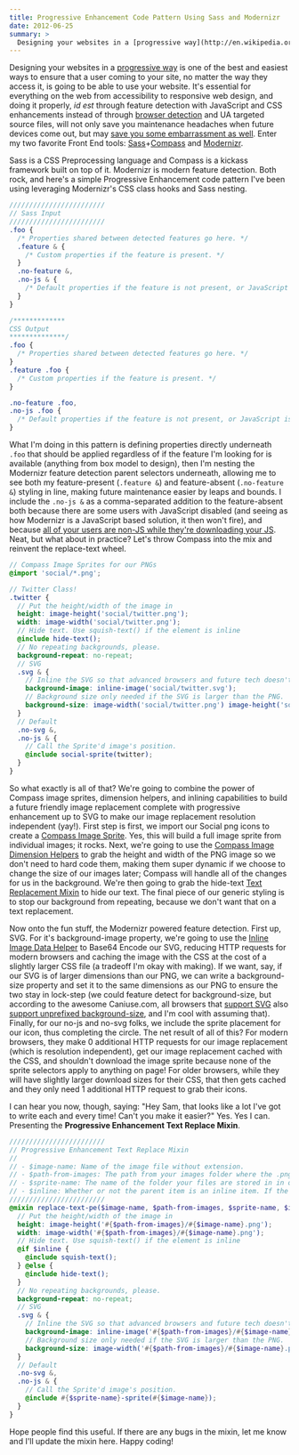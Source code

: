```yaml
---
title: Progressive Enhancement Code Pattern Using Sass and Modernizr
date: 2012-06-25
summary: >
  Designing your websites in a [progressive way](http://en.wikipedia.org/wiki/Progressive_enhancement) is one of the best and easiest ways to ensure that a user coming to your site, no matter the way they access it, is going to be able to use your website.
---
```


Designing your websites in a [progressive way](http://en.wikipedia.org/wiki/Progressive_enhancement) is one of the best and easiest ways to ensure that a user coming to your site, no matter the way they access it, is going to be able to use your website. It's essential for everything on the web from accessibility to responsive web design, and doing it properly, _id est_ through feature detection with JavaScript and CSS enhancements instead of through [browser detection](http://css-tricks.com/browser-detection-is-bad/) and UA targeted source files, will not only save you maintenance headaches when future devices come out, but may [save you some embarrassment as well](http://wtfmobileweb.com/). Enter my two favorite Front End tools: [Sass](http://sass-lang.com)+[Compass](http://compass-style.org) and [Modernizr](http://modernizr.com/).

Sass is a CSS Preprocessing language and Compass is a kickass framework built on top of it. Modernizr is modern feature detection. Both rock, and here's a simple Progressive Enhancement code pattern I've been using leveraging Modernizr's CSS class hooks and Sass nesting.

```scss
////////////////////////
// Sass Input
////////////////////////
.foo {
  /* Properties shared between detected features go here. */
  .feature & {
    /* Custom properties if the feature is present. */
  }
  .no-feature &,
  .no-js & {
    /* Default properties if the feature is not present, or JavaScript is disabled and therefore Modernizr didn't fire. */
  }
}
```

```scss
/*************
CSS Output
**************/
.foo {
  /* Properties shared between detected features go here. */
}
.feature .foo {
  /* Custom properties if the feature is present. */
}

.no-feature .foo,
.no-js .foo {
  /* Default properties if the feature is not present, or JavaScript is disabled and therefore Modernizr didn't fire. */
}
```

What I'm doing in this pattern is defining properties directly underneath `.foo` that should be applied regardless of if the feature I'm looking for is available (anything from box model to design), then I'm nesting the Modernizr feature detection parent selectors underneath, allowing me to see both my feature-present (`.feature &`) and feature-absent (`.no-feature &`) styling in line, making future maintenance easier by leaps and bounds. I include the `.no-js &` as a comma-separated addition to the feature-absent both because there are some users with JavaScript disabled (and seeing as how Modernizr is a JavaScript based solution, it then won't fire), and because [all of your users are non-JS while they're downloading your JS](http://twitter.com/zeldman/status/215088145971159042). Neat, but what about in practice? Let's throw Compass into the mix and reinvent the replace-text wheel.

```scss
// Compass Image Sprites for our PNGs
@import 'social/*.png';

// Twitter Class!
.twitter {
  // Put the height/width of the image in
  height: image-height('social/twitter.png');
  width: image-width('social/twitter.png');
  // Hide text. Use squish-text() if the element is inline
  @include hide-text();
  // No repeating backgrounds, please.
  background-repeat: no-repeat;
  // SVG
  .svg & {
    // Inline the SVG so that advanced browsers and future tech doesn't need the extra HTTP requests for the SVG
    background-image: inline-image('social/twitter.svg');
    // Background size only needed if the SVG is larger than the PNG.
    background-size: image-width('social/twitter.png') image-height('social/twitter.png');
  }
  // Default
  .no-svg &,
  .no-js & {
    // Call the Sprite'd image's position.
    @include social-sprite(twitter);
  }
}
```

So what exactly is all of that? We're going to combine the power of Compass image sprites, dimension helpers, and inlining capabilities to build a future friendly image replacement complete with progressive enhancement up to SVG to make our image replacement resolution independent (yay!). First step is first, we import our Social png icons to create a [Compass Image Sprite](http://compass-style.org/help/tutorials/spriting/). Yes, this will build a full image sprite from individual images; it rocks. Next, we're going to use the [Compass Image Dimension Helpers](http://compass-style.org/reference/compass/helpers/image-dimensions/) to grab the height and width of the PNG image so we don't need to hard code them, making them super dynamic if we choose to change the size of our images later; Compass will handle all of the changes for us in the background. We're then going to grab the hide-text [Text Replacement Mixin](http://compass-style.org/reference/compass/typography/text/replacement/) to hide our text. The final piece of our generic styling is to stop our background from repeating, because we don't want that on a text replacement.

Now onto the fun stuff, the Modernizr powered feature detection. First up, SVG. For it's background-image property, we're going to use the [Inline Image Data Helper](http://compass-style.org/reference/compass/helpers/inline-data/) to Base64 Encode our SVG, reducing HTTP requests for modern browsers and caching the image with the CSS at the cost of a slightly larger CSS file (a tradeoff I'm okay with making). If we want, say, if our SVG is of larger dimensions than our PNG, we can write a background-size property and set it to the same dimensions as our PNG to ensure the two stay in lock-step (we could feature detect for background-size, but according to the awesome Caniuse.com, all browsers that [support SVG](http://caniuse.com/svg) also [support unprefixed background-size](http://caniuse.com/background-img-opts), and I'm cool with assuming that). Finally, for our no-js and no-svg folks, we include the sprite placement for our icon, thus completing the circle. The net result of all of this? For modern browsers, they make 0 additional HTTP requests for our image replacement (which is resolution independent), get our image replacement cached with the CSS, and shouldn't download the image sprite because none of the sprite selectors apply to anything on page! For older browsers, while they will have slightly larger download sizes for their CSS, that then gets cached and they only need 1 additional HTTP request to grab their icons.

I can hear you now, though, saying: "Hey Sam, that looks like a lot I've got to write each and every time! Can't you make it easier?" Yes. Yes I can. Presenting the **Progressive Enhancement Text Replace Mixin**.

```scss
////////////////////////
// Progressive Enhancement Text Replace Mixin
//
// - $image-name: Name of the image file without extension.
// - $path-from-images: The path from your images folder where the .png and .svg are stored. They should be stored in the same folder.
// - $sprite-name: The name of the folder your files are stored in in order to name the sprite. See Compass Image Spriting for more info.
// - $inline: Whether or not the parent item is an inline item. If the item is inline, squish-text() needs to be used. Defaults to false.
////////////////////////
@mixin replace-text-pe($image-name, $path-from-images, $sprite-name, $inline: false) {
  // Put the height/width of the image in
  height: image-height('#{$path-from-images}/#{$image-name}.png');
  width: image-width('#{$path-from-images}/#{$image-name}.png');
  // Hide text. Use squish-text() if the element is inline
  @if $inline {
    @include squish-text();
  } @else {
    @include hide-text();
  }
  // No repeating backgrounds, please.
  background-repeat: no-repeat;
  // SVG
  .svg & {
    // Inline the SVG so that advanced browsers and future tech doesn't need the extra HTTP requests for the SVG
    background-image: inline-image('#{$path-from-images}/#{$image-name}.svg');
    // Background size only needed if the SVG is larger than the PNG.
    background-size: image-width('#{$path-from-images}/#{$image-name}.png') image-height('#{$path-from-images}/#{$image-name}.png');
  }
  // Default
  .no-svg &,
  .no-js & {
    // Call the Sprite'd image's position.
    @include #{$sprite-name}-sprite(#{$image-name});
  }
}
```

Hope people find this useful. If there are any bugs in the mixin, let me know and I'll update the mixin here. Happy coding!
